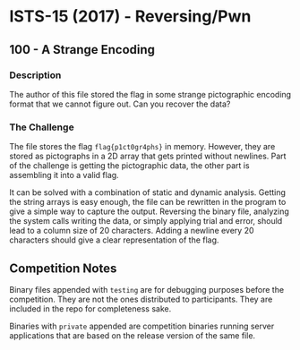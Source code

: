 # ISTS-15 (2017) - Reversing/Pwn

## 100 - A Strange Encoding
### Description
The author of this file stored the flag in some strange
pictographic encoding format that we cannot figure out. Can
you recover the data?

### The Challenge
The file stores the flag `flag{p1ct0gr4phs}` in memory. However,
they are stored as pictographs in a 2D array that gets printed without
newlines. Part of the challenge is getting the pictographic data, the
other part is assembling it into a valid flag.

It can be solved with a combination of static and dynamic analysis.
Getting the string arrays is easy enough, the file can be rewritten
in the program to give a simple way to capture the output. Reversing
the binary file, analyzing the system calls writing the data, or simply
applying trial and error, should lead to a column size of 20 characters.
Adding a newline every 20 characters should give a clear representation
of the flag.


## Competition Notes
Binary files appended with `testing` are for debugging purposes before
the competition. They are not the ones distributed to participants. They
are included in the repo for completeness sake.


Binaries with `private` appended are competition binaries running server
applications that are based on the release version of the same file.
